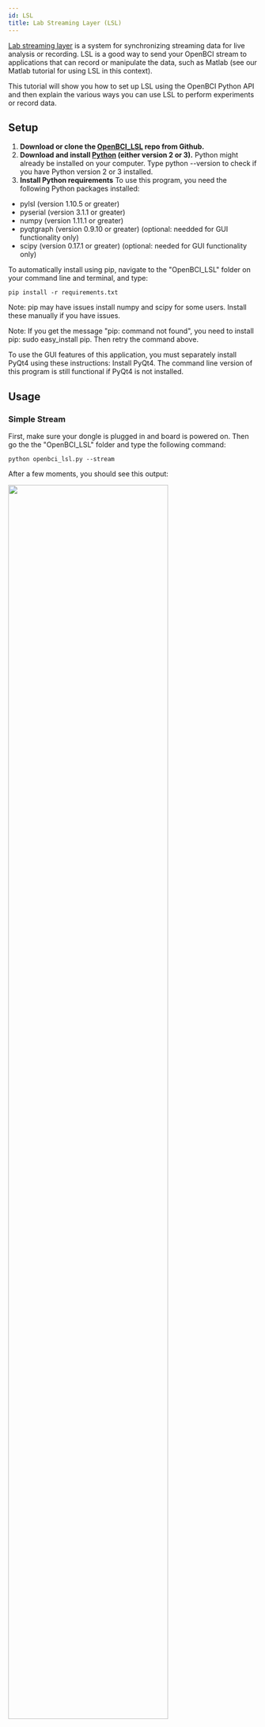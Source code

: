 ```yaml
---
id: LSL
title: Lab Streaming Layer (LSL)
---
```


[Lab streaming layer](https://github.com/sccn/labstreaminglayer)  is a system for synchronizing streaming data for live analysis or recording. LSL is a good way to send your OpenBCI stream to applications that can record or manipulate the data, such as Matlab (see our Matlab tutorial for using LSL in this context).

This tutorial will show you how to set up LSL using the OpenBCI Python API and then explain the various ways you can use LSL to perform experiments or record data.

## Setup

1. **Download or clone the [OpenBCI_LSL](https://github.com/openbci-archive/OpenBCI_LSL) repo from Github.**
2. **Download and install [Python](https://www.python.org/downloads/) (either version 2 or 3).**
Python might already be installed on your computer. Type python --version to check if you have Python version 2 or 3 installed.
3. **Install Python requirements**
To use this program, you need the following Python packages installed:
  * pylsl (version 1.10.5 or greater)
  * pyserial (version 3.1.1 or greater)
  * numpy (version 1.11.1 or greater)
  * pyqtgraph (version 0.9.10 or greater) (optional: needded for GUI functionality only)
  * scipy (version 0.17.1 or greater) (optional: needed for GUI functionality only)

To automatically install using pip, navigate to the "OpenBCI_LSL" folder on your command line and terminal, and type:

```
pip install -r requirements.txt
```

Note: pip may have issues install numpy and scipy for some users. Install these manually if you have issues.

Note: If you get the message "pip: command not found", you need to install pip: sudo easy_install pip. Then retry the command above.

To use the GUI features of this application, you must separately install PyQt4 using these instructions: Install PyQt4. The command line version of this program is still functional if PyQt4 is not installed.

## Usage
### Simple Stream
First, make sure your dongle is plugged in and board is powered on. Then go the the "OpenBCI_LSL" folder and type the following command:

```
python openbci_lsl.py --stream
```

After a few moments, you should see this output:

<img src="https://raw.githubusercontent.com/gabrielibagon/OpenBCI_LSL/master/images/CLI.jpg?raw=true" width="80%">

If an error is raised about not being able to find your the board or serial port, you can override the automatic board detection by specifying the serial port in a command line argument before "--stream". The format is as follows:

```
python openbci_lsl.py [PORT] --stream
```

For example:

```
python openbci_lsl.py /dev/ttyUSB0 --stream
```

After board initialization, you are now ready to start streaming.

To begin streaming, type /start

To stop streaming, type /stop

To disconnect from the serial port, type /exit

Remember to use /exit to disconnect the board as you end the program, to ensure that the serial port is safely closed.

### Configuring the board from the command line interface
You also configure board settings from this interface. For full information regarding board settings and commands, see the [Cyton board programming tutorial](02Cyton/05-Cyton_Board_Programming_Tutorial.md).

To enter Channel Settings mode, you would need to enter an "x", followed by certain channel settings, followed by an "X". For example:

```
--> x3020000X
```

This command will do the following: ‘x’ enters Channel Settings mode. Channel 3 is set up to be powered up, with gain of 2, normal input, removed from BIAS generation, removed from SRB2, removed from SRB1. The final ‘X’ latches the settings to the ADS1299 channel settings register.

To view current board and register settings, enter: --> ?

If you get an error message at any point while using the command line interface, check the Troubleshooting section, or pull up an issue on the Github repository.

**Changing Channel Locations from the command line interface**
To change the channel location metadata of the stream, type /loc followed by a space and then a comma-separated list of new set of channel locations. For example, to change the default channel locations to a new set of eight channels, the command might look like this:

```
-->/loc F3,F4,C3,C4,T3,T4,P3,P4
```

This can only be done while the board is not currently streaming.

## GUI
If you would like the ability to configure the board and LSL stream with advanced settings, you can do so by running the GUI. The GUI comes up by default if you run the program with no flags:

python openbci_lsl.py

If you plug in your board and dongle before running the above command, the program should have already detected the appropriate settings for your board (port and daisy). If not, you can enter those yourself in the appropriate fields.

<img src="https://raw.githubusercontent.com/gabrielibagon/OpenBCI_LSL/master/images/GUI.jpg?raw=true" width="60%">

### Streaming
To stream data, make sure the appropriate Port, Daisy, and LSL Stream fields are filled in correctly. Then, press "Connect" and then "Start Streaming". To pause streaming, click "Stop Streaming". To disconnect the board, press "Disconnect".

The board must be disconnected to change LSL settings. Once you "Connect" again, your current settings are saved until the next time you disconnect.

For consistent performance, pause streaming before you disconnect the board.

### Configuring the board from the GUI
To change the channel settings, click on "Board Config". Note: this must be done BEFORE you press "Connect".

## Troubleshooting
Note: Many issues with board connectivity can simply be resolved by restarting the program and your board. Unplug your dongle, turn off the board, plug in the dongle, and turn on the board, in that order. This method works the most consistently.

## Next Steps
Once you have the Lab Streaming Layer set up with your OpenBCI board, check out these other tutorials to view the stream in a variety of different programs:

[Matlab tutorial](06Software/02-CompatibleThirdPartySoftware/01-Matlab.md)

## Credit
Thanks to Winslow Strong for posting the original tutorial on the OpenBCI forums!
